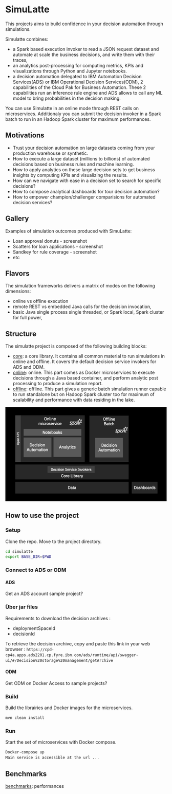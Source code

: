 # SimuLatte
This projects aims to build confidence in your decision automation through simulations.

Simulatte combines:
   * a Spark based execution invoker to read a JSON request dataset and automate at scale the business decisions, and write them with their traces,
   * an analytics post-processing for computing metrics, KPIs and visualizations through Python and Jupyter notebooks.
   * a decision automation delegated to IBM Automation Decision Services(ADS) or IBM Operational Decision Services(ODM), 2 capabilities of the Cloud Pak for Business Automation. These 2 capabilities run an inference rule engine and ADS allows to call any ML model to bring probabilities in the decision making.

You can use Simulatte in an online mode through REST calls on microservices. Additionaly you can submit the decision invoker in a Spark batch to run in an Hadoop Spark cluster for maximum performances.

## Motivations
   * Trust your decision automation on large datasets coming from your production warehouse or synthetic.
   * How to execute a large dataset (millions to billions) of automated decisions based on business rules and machine learning.
   * How to apply analytics on these large decision sets to get business insights by computing KPIs and visualizing the results.
   * How can we navigate with ease in a decision set to search for specific decisions?
   * How to compose analytical dashboards for tour decision automation?
   * How to empower champion/challenger comparisions for automated decision services?

## Gallery
Examples of simulation outcomes produced with SimuLatte:
   * Loan approval donuts - screenshot
   * Scatters for loan applications - screenshot
   * Sandkey for rule coverage  - screenshot
   * etc

## Flavors
The simulation frameworks delivers a matrix of modes on the following dimensions:
   * online vs offline execution
   * remote REST vs embedded Java calls for the decision invocation,
   * basic Java single process single threaded, or Spark local, Spark cluster for full power,
   
## Structure
The simulatte project is composed of the following building blocks:
   * [core](docs/core.md): a core library. It contains all common material to run simulations in online and offline. It covers the default decision service invokers for ADS and ODM.
   * [online](docs/online.md): online. This part comes as Docker microservices to execute decisions through a Java based container, and perform analytic post processing to produce a simulation report.
   * [offline](docs/offline.md): offline. This part gives a generic batch simulation runner capable to run standalone but on Hadoop Spark cluster too for maximum of scalability and performance with data residing in the lake. 

![Structure](docs/images/simulatte.project.structure.png "structure of the project")

## How to use the project

### Setup
Clone the repo.
Move to the project directory.

```bash
cd simulatte
export BASE_DIR=$PWD
```
### Connect to ADS or ODM

#### ADS
Get an ADS account
sample project?

### Über jar files
Requirements to download the decision archives :
- deploymentSpaceId 
- decisionId

To retrieve the decision archive, copy and paste this link in your web browser : `https://cpd-cp4a.apps.ads2201.cp.fyre.ibm.com/ads/runtime/api/swagger-ui/#/Decision%20storage%20management/getArchive`



#### ODM
Get ODM on Docker
Access to sample projects?

### Build
Build the librairies and Docker images for the microservices.
```bash
mvn clean install
```
### Run
Start the set of microservices with Docker compose.
```bash
Docker-compose up
Main service is accessible at the url ...
```

## Benchmarks
[benchmarks](docs/benchmarks.md): performances
